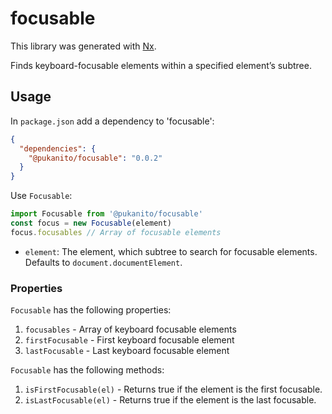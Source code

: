 # focusable

This library was generated with [Nx](https://nx.dev).

Finds keyboard-focusable elements within a specified element’s subtree.

## Usage

In `package.json` add a dependency to 'focusable':

```json
{
  "dependencies": {
    "@pukanito/focusable": "0.0.2"
  }
}
```

Use `Focusable`:

```typescript
import Focusable from '@pukanito/focusable'
const focus = new Focusable(element)
focus.focusables // Array of focusable elements
```
- `element`: The element, which subtree to search for focusable elements. Defaults to `document.documentElement`.

### Properties

`Focusable` has the following properties:
1. `focusables` - Array of keyboard focusable elements
4. `firstFocusable` - First keyboard focusable element
5. `lastFocusable` - Last keyboard focusable element

`Focusable` has the following methods:
1. `isFirstFocusable(el)` - Returns true if the element is the first focusable.
2. `isLastFocusable(el)` - Returns true if the element is the last focusable.
